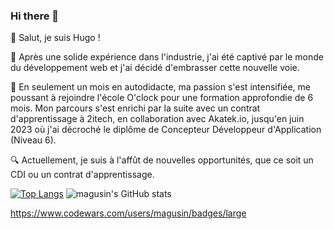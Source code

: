 ### Hi there 👋


👋 Salut, je suis Hugo !

🔄 Après une solide expérience dans l'industrie, j'ai été captivé par le monde du développement web et j'ai décidé d'embrasser cette nouvelle voie.

🚀 En seulement un mois en autodidacte, ma passion s'est intensifiée, me poussant à rejoindre l'école O'clock pour une formation approfondie de 6 mois. Mon parcours s'est enrichi par la suite avec un contrat d'apprentissage à 2itech, en collaboration avec Akatek.io, jusqu'en juin 2023 où j'ai décroché le diplôme de Concepteur Développeur d'Application (Niveau 6).

🔍 Actuellement, je suis à l'affût de nouvelles opportunités, que ce soit un CDI ou un contrat d'apprentissage.

[![Top Langs](https://github-readme-stats-magusin.vercel.app/api/top-langs/?username=magusin&count_private=true&theme=radical&langs_count=8)](https://github.com/magusin/github-readme-stats)
![magusin's GitHub stats](https://github-readme-stats-magusin.vercel.app/api?username=magusin&show_icons=true&theme=radical&hide=stars,issues&count_private=true&include_all_commits=true)

https://www.codewars.com/users/magusin/badges/large





